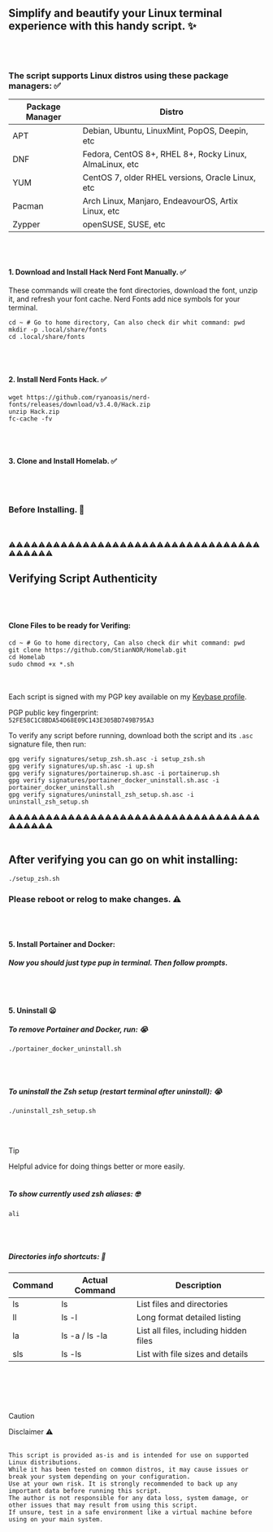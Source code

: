## Simplify and beautify your Linux terminal experience with this handy script. :sparkles:
<br><br>

### The script supports Linux distros using these package managers: ✅
| Package Manager | Distro |
|---------|----------------|
| APT     | Debian, Ubuntu, LinuxMint, PopOS, Deepin, etc  |
| DNF     | Fedora, CentOS 8+, RHEL 8+, Rocky Linux, AlmaLinux, etc  |
| YUM     | CentOS 7, older RHEL versions, Oracle Linux, etc  |
| Pacman  | Arch Linux, Manjaro, EndeavourOS, Artix Linux, etc      |
| Zypper  | openSUSE, SUSE, etc     |

<br><br>
#### 1. Download and Install Hack Nerd Font Manually. ✅
These commands will create the font directories, download the font, unzip it, and refresh your font cache.
Nerd Fonts add nice symbols for your terminal.
```
cd ~ # Go to home directory, Can also check dir whit command: pwd
mkdir -p .local/share/fonts 
cd .local/share/fonts
```
<br><br>
#### 2. Install Nerd Fonts Hack. ✅
```
wget https://github.com/ryanoasis/nerd-fonts/releases/download/v3.4.0/Hack.zip
unzip Hack.zip
fc-cache -fv
```
<br><br>
#### 3. Clone and Install Homelab. ✅
<br><br>
### Before Installing. 🛑
<br><br>
⚠️⚠️⚠️⚠️⚠️⚠️⚠️⚠️⚠️⚠️⚠️⚠️⚠️⚠️⚠️⚠️⚠️⚠️⚠️⚠️⚠️⚠️⚠️⚠️⚠️⚠️⚠️⚠️⚠️⚠️⚠️⚠️⚠️⚠️⚠️⚠️⚠️⚠️⚠️⚠️
## Verifying Script Authenticity
<br><br>
#### Clone Files to be ready for Verifing:
```
cd ~ # Go to home directory, Can also check dir whit command: pwd
git clone https://github.com/StianNOR/Homelab.git
cd Homelab
sudo chmod +x *.sh
```
<br><br>
Each script is signed with my PGP key available on my [Keybase profile](https://keybase.io/sarttech7).

PGP public key fingerprint:  
`52FE58C1C8BDA54D68E09C143E305BD749B795A3`

To verify any script before running, download both the script and its `.asc` signature file, then run:
```
gpg verify signatures/setup_zsh.sh.asc -i setup_zsh.sh
gpg verify signatures/up.sh.asc -i up.sh
gpg verify signatures/portainerup.sh.asc -i portainerup.sh
gpg verify signatures/portainer_docker_uninstall.sh.asc -i portainer_docker_uninstall.sh
gpg verify signatures/uninstall_zsh_setup.sh.asc -i uninstall_zsh_setup.sh
```
⚠️⚠️⚠️⚠️⚠️⚠️⚠️⚠️⚠️⚠️⚠️⚠️⚠️⚠️⚠️⚠️⚠️⚠️⚠️⚠️⚠️⚠️⚠️⚠️⚠️⚠️⚠️⚠️⚠️⚠️⚠️⚠️⚠️⚠️⚠️⚠️⚠️⚠️⚠️⚠️
<br><br>
## After verifying you can go on whit installing:

```
./setup_zsh.sh
```
### Please reboot or relog to make changes. ⚠️

<br><br>
#### 5. Install Portainer and Docker:
##### Now you should just type pup in terminal. Then follow prompts.

<br><br>

#### 5. Uninstall 😦
##### To remove Portainer and Docker, run: 😭
```
./portainer_docker_uninstall.sh
```
<br><br>
##### To uninstall the Zsh setup (restart terminal after uninstall): 😭
```
./uninstall_zsh_setup.sh
```

<br><br>
> [!TIP]
> Helpful advice for doing things better or more easily.
<br><br>
##### To show currently used zsh aliases: 🤓
```
ali
```
<br><br>
##### Directories info shortcuts: 📝
| Command | Actual Command | Description                    |
|---------|----------------|-------------------------------|
| ls      | ls             | List files and directories     |
| ll      | ls -l          | Long format detailed listing   |
| la      | ls -a / ls -la | List all files, including hidden files |
| sls     | ls -ls         | List with file sizes and details |

<br><br>
<br><br>

> [!CAUTION]
> Disclaimer ⚠️
<br><br>

`This script is provided as-is and is intended for use on supported Linux distributions.`\
`While it has been tested on common distros, it may cause issues or break your system depending on your configuration.`\
`Use at your own risk. It is strongly recommended to back up any important data before running this script.`\
`The author is not responsible for any data loss, system damage, or other issues that may result from using this script.`\
`If unsure, test in a safe environment like a virtual machine before using on your main system.`
